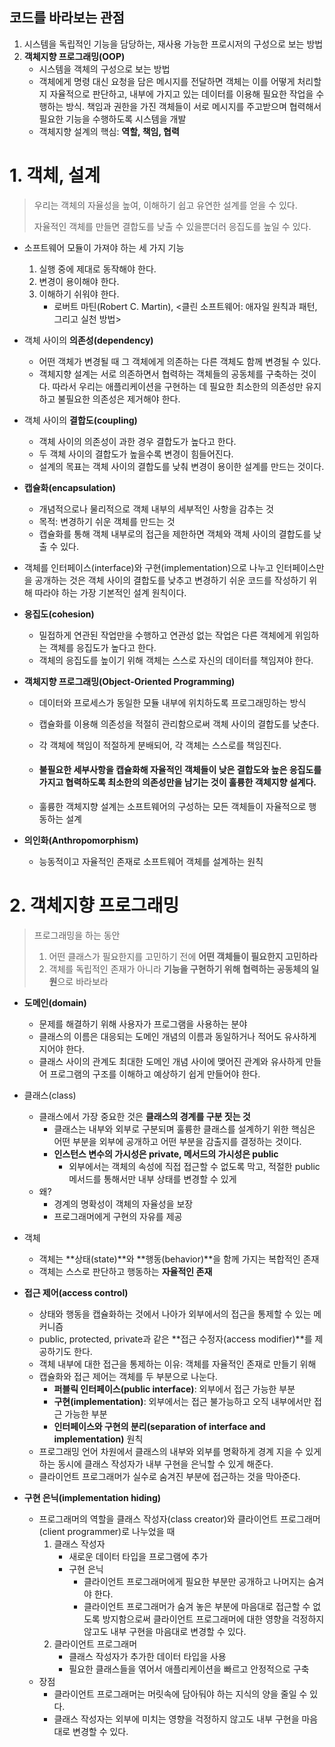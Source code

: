 ## 코드를 바라보는 관점

1. 시스템을 독립적인 기능을 담당하는, 재사용 가능한 프로시저의 구성으로 보는 방법
2. **객체지향 프로그래밍(OOP)**
   - 시스템을 객체의 구성으로 보는 방법
   - 객체에게 명령 대신 요청을 담은 메시지를 전달하면 객체는 이를 어떻게 처리할 지 자율적으로 판단하고, 내부에 가지고 있는 데이터를 이용해 필요한 작업을 수행하는 방식. 책임과 권한을 가진 객체들이 서로 메시지를 주고받으며 협력해서 필요한 기능을 수행하도록 시스템을 개발
   - 객체지향 설계의 핵심: **역할, 책임, 협력**



# 1. 객체, 설계

> 우리는 객체의 자율성을 높여, 이해하기 쉽고 유연한 설계를 얻을 수 있다.
>
> 자율적인 객체를 만들면 결합도를 낮출 수 있을뿐더러 응집도를 높일 수 있다.



- 소프트웨어 모듈이 가져야 하는 세 가지 기능
  1. 실행 중에 제대로 동작해야 한다.
  2. 변경이 용이해야 한다.
  3. 이해하기 쉬워야 한다.
     - 로버트 마틴(Robert C. Martin), <클린 소프트웨어: 애자일 원칙과 패턴, 그리고 실천 방법>

- 객체 사이의 **의존성(dependency)**
  - 어떤 객체가 변경될 때 그 객체에게 의존하는 다른 객체도 함께 변경될 수 있다.
  - 객체지향 설계는 서로 의존하면서 협력하는 객체들의 공동체를 구축하는 것이다. 따라서 우리는 애플리케이션을 구현하는 데 필요한 최소한의 의존성만 유지하고 불필요한 의존성은 제거해야 한다.
- 객체 사이의 **결합도(coupling)**
  - 객체 사이의 의존성이 과한 경우 결합도가 높다고 한다.
  - 두 객체 사이의 결합도가 높을수록 변경이 힘들어진다.
  - 설계의 목표는 객체 사이의 결합도를 낮춰 변경이 용이한 설계를 만드는 것이다.
- **캡슐화(encapsulation)**
  - 개념적으로나 물리적으로 객체 내부의 세부적인 사항을 감추는 것
  - 목적: 변경하기 쉬운 객체를 만드는 것
  - 캡슐화를 통해 객체 내부로의 접근을 제한하면 객체와 객체 사이의 결합도를 낮출 수 있다.

- 객체를 인터페이스(interface)와 구현(implementation)으로 나누고 인터페이스만을 공개하는 것은 객체 사이의 결합도를 낮추고 변경하기 쉬운 코드를 작성하기 위해 따라야 하는 가장 기본적인 설계 원칙이다.

- **응집도(cohesion)**

  - 밀접하게 연관된 작업만을 수행하고 연관성 없는 작업은 다른 객체에게 위임하는 객체를 응집도가 높다고 한다.
  - 객체의 응집도를 높이기 위해 객체는 스스로 자신의 데이터를 책임져야 한다.

- **객체지향 프로그래밍(Object-Oriented Programming)**

  - 데이터와 프로세스가 동일한 모듈 내부에 위치하도록 프로그래밍하는 방식

  - 캡슐화를 이용해 의존성을 적절히 관리함으로써 객체 사이의 결합도를 낮춘다.

  - 각 객체에 책임이 적절하게 분배되어, 각 객체는 스스로를 책임진다.

  - #### 불필요한 세부사항을 캡슐화해 자율적인 객체들이 낮은 결합도와 높은 응집도를 가지고 협력하도록 최소한의 의존성만을 남기는 것이 훌륭한 객체지향 설계다.

  - 훌륭한 객체지향 설계는 소프트웨어의 구성하는 모든 객체들이 자율적으로 행동하는 설계

- **의인화(Anthropomorphism)**

  - 능동적이고 자율적인 존재로 소프트웨어 객체를 설계하는 원칙



# 2. 객체지향 프로그래밍

> 프로그래밍을 하는 동안
>
> 1. 어떤 클래스가 필요한지를 고민하기 전에 **어떤 객체들이 필요한지 고민하라**
> 2. 객체를 독립적인 존재가 아니라 **기능을 구현하기 위해 협력하는 공동체의 일원**으로 바라보라



- **도메인(domain)**
  - 문제를 해결하기 위해 사용자가 프로그램을 사용하는 분야
  - 클래스의 이름은 대응되는 도메인 개념의 이름과 동일하거나 적어도 유사하게 지어야 한다.
  - 클래스 사이의 관계도 최대한 도메인 개념 사이에 맺어진 관계와 유사하게 만들어 프로그램의 구조를 이해하고 예상하기 쉽게 만들어야 한다.

- 클래스(class)
  - 클래스에서 가장 중요한 것은 **클래스의 경계를 구분 짓는 것**
    - 클래스는 내부와 외부로 구분되며 훌륭한 클래스를 설계하기 위한 핵심은 어떤 부분을 외부에 공개하고 어떤 부분을 감출지를 결정하는 것이다.
    - **인스턴스 변수의 가시성은 private, 메서드의 가시성은 public**
      - 외부에서는 객체의 속성에 직접 접근할 수 없도록 막고, 적절한 public 메서드를 통해서만 내부 상태를 변경할 수 있게
  - 왜?
    - 경계의 명확성이 객체의 자율성을 보장
    - 프로그래머에게 구현의 자유를 제공
- 객체
  - 객체는 **상태(state)**와 **행동(behavior)**을 함께 가지는 복합적인 존재
  - 객체는 스스로 판단하고 행동하는 **자율적인 존재**

- **접근 제어(access control)**

  	- 상태와 행동을 캡슐화하는 것에서 나아가 외부에서의 접근을 통제할 수 있는 메커니즘
  	- public, protected, private과 같은 **접근 수정자(access modifier)**를 제공하기도 한다.
   - 객체 내부에 대한 접근을 통제하는 이유: 객체를 자율적인 존재로 만들기 위해
   - 캡슐화와 접근 제어는 객체를 두 부분으로 나눈다.
      - **퍼블릭 인터페이스(public interface)**: 외부에서 접근 가능한 부분
      - **구현(implementation)**: 외부에서는 접근 불가능하고 오직 내부에서만 접근 가능한 부분
      - **인터페이스와 구현의 분리(separation of interface and implementation)** 원칙
  - 프로그래밍 언어 차원에서 클래스의 내부와 외부를 명확하게 경계 지을 수 있게 하는 동시에 클래스 작성자가 내부 구현을 은닉할 수 있게 해준다.
  - 클라이언트 프로그래머가 실수로 숨겨진 부분에 접근하는 것을 막아준다.

- **구현 은닉(implementation hiding)**

  - 프로그래머의 역할을 클래스 작성자(class creator)와 클라이언트 프로그래머(client programmer)로 나누었을 때
    1. 클래스 작성자
       - 새로운 데이터 타입을 프로그램에 추가
       - 구현 은닉
         - 클라이언트 프로그래머에게 필요한 부분만 공개하고 나머지는 숨겨야 한다.
         - 클라이언트 프로그래머가 숨겨 놓은 부분에 마음대로 접근할 수 없도록 방지함으로써 클라이언트 프로그래머에 대한 영향을 걱정하지 않고도 내부 구현을 마음대로 변경할 수 있다.
    2. 클라이언트 프로그래머
       - 클래스 작성자가 추가한 데이터 타입을 사용
       - 필요한 클래스들을 엮어서 애플리케이션을 빠르고 안정적으로 구축
  - 장점
    - 클라이언트 프로그래머는 머릿속에 담아둬야 하는 지식의 양을 줄일 수 있다.
    - 클래스 작성자는 외부에 미치는 영향을 걱정하지 않고도 내부 구현을 마음대로 변경할 수 있다.

  